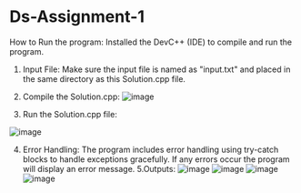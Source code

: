 # Ds-Assignment-1
How to Run the program:
Installed the DevC++ (IDE) to compile and run the program.
1. Input File:
Make sure the input file is named as "input.txt" and placed in the same directory as this Solution.cpp     file.
2. Compile the Solution.cpp:
![image](https://github.com/Shivanjali-dyapa/Ds-Assignment-1/assets/159505432/7b3ee68e-2b4f-4055-af51-b0ab997011bf)


3. Run the Solution.cpp file:
 
![image](https://github.com/Shivanjali-dyapa/Ds-Assignment-1/assets/159505432/bb87de3c-5c75-4757-bd19-fb39916a169f)


4. Error Handling:
 The program includes error handling using try-catch blocks to handle exceptions gracefully. If any errors occur the program will display an error message.
5.Outputs:
![image](https://github.com/Shivanjali-dyapa/Ds-Assignment-1/assets/159505432/db18fda9-0d3a-4816-ad64-a5fd04a86836)
![image](https://github.com/Shivanjali-dyapa/Ds-Assignment-1/assets/159505432/d0f7dd85-b2f7-4830-a3e9-0261f05717d5)
![image](https://github.com/Shivanjali-dyapa/Ds-Assignment-1/assets/159505432/47745834-b51e-4824-b59d-6d31fd36cb89)
![image](https://github.com/Shivanjali-dyapa/Ds-Assignment-1/assets/159505432/612d00ec-fbac-46fa-a855-01ac51bbe5bd)




 
 
  


